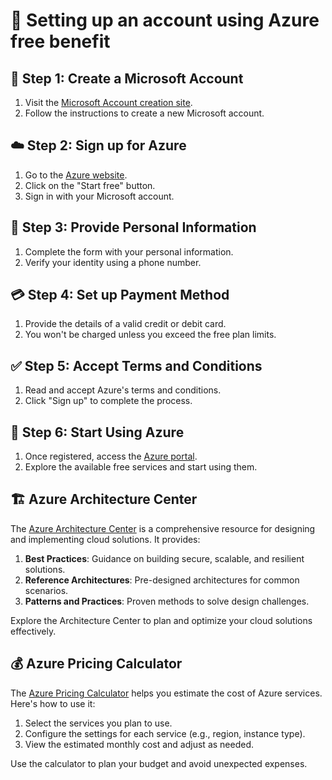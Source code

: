 # 🚀 Setting up an account using Azure free benefit

## 👤 Step 1: Create a Microsoft Account

1. Visit the [Microsoft Account creation site](https://signup.live.com/).
2. Follow the instructions to create a new Microsoft account.

## ☁️ Step 2: Sign up for Azure

1. Go to the [Azure website](https://azure.microsoft.com/free/).
2. Click on the "Start free" button.
3. Sign in with your Microsoft account.

## 📝 Step 3: Provide Personal Information

1. Complete the form with your personal information.
2. Verify your identity using a phone number.

## 💳 Step 4: Set up Payment Method

1. Provide the details of a valid credit or debit card.
2. You won't be charged unless you exceed the free plan limits.

## ✅ Step 5: Accept Terms and Conditions

1. Read and accept Azure's terms and conditions.
2. Click "Sign up" to complete the process.

## 🎉 Step 6: Start Using Azure

1. Once registered, access the [Azure portal](https://portal.azure.com/).
2. Explore the available free services and start using them.

## 🏗️ Azure Architecture Center

The [Azure Architecture Center](https://learn.microsoft.com/azure/architecture/) is a comprehensive resource for designing and implementing cloud solutions. It provides:

1. **Best Practices**: Guidance on building secure, scalable, and resilient solutions.
2. **Reference Architectures**: Pre-designed architectures for common scenarios.
3. **Patterns and Practices**: Proven methods to solve design challenges.

Explore the Architecture Center to plan and optimize your cloud solutions effectively.

## 💰 Azure Pricing Calculator

The [Azure Pricing Calculator](https://azure.microsoft.com/pricing/calculator/) helps you estimate the cost of Azure services. Here's how to use it:

1. Select the services you plan to use.
2. Configure the settings for each service (e.g., region, instance type).
3. View the estimated monthly cost and adjust as needed.

Use the calculator to plan your budget and avoid unexpected expenses.
